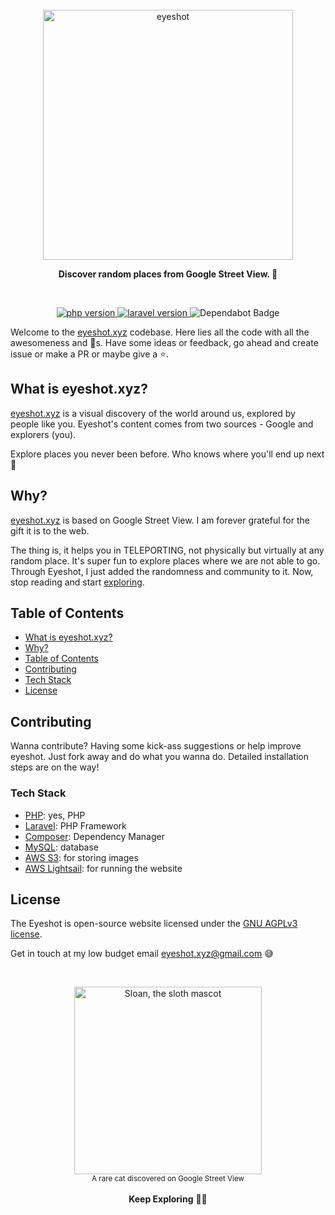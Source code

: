 <div align="center">
  <br>
  <img alt="eyeshot" src="https://eyeshot.s3.amazonaws.com/98sdNXBexqJnt0HqEuAP.png" width="400px">
  
  <strong>Discover random places from Google Street View. 👀</strong>
</div>
<br>
<p align="center">
  <a href="https://www.php.net/">
    <img src="https://img.shields.io/badge/php-%5E7.2.0-blue" alt="php version">
  </a>
  <a href="https://www.laravel.com">
    <img src="https://img.shields.io/badge/Laravel-v6.5.2-red" alt="laravel version">
  </a>
  <img src="https://img.shields.io/badge/%F0%9F%A4%96%20Dependabot-enabled-brightgreen" alt="Dependabot Badge">
</p>

Welcome to the [eyeshot.xyz](https://eyeshot.xyz) codebase. Here lies all the code with all the awesomeness and 🐛s. Have some ideas or feedback, go ahead and create issue or make a PR or maybe give a ⭐.

## What is eyeshot.xyz?

[eyeshot.xyz](https://eyeshot.xyz) is a visual discovery of the world around us, explored by people like you. Eyeshot's content comes from two sources - Google and explorers (you).

Explore places you never been before. Who knows where you'll end up next 🤩

## Why?

[eyeshot.xyz](https://eyeshot.xyz) is based on Google Street View. I am forever grateful for the gift it is to the web.

The thing is, it helps you in TELEPORTING, not physically but virtually at any random place. It's super fun to explore places where we are not able to go. Through Eyeshot, I just added the randomness and community to it. Now, stop reading and start [exploring](https://eyeshot.xyz).

## Table of Contents

- [What is eyeshot.xyz?](#what-is-eyeshot)
- [Why?](#why)
- [Table of Contents](#table-of-contents)
- [Contributing](#contributing)
- [Tech Stack](#tech-stack)
- [License](#license)

## Contributing

Wanna contribute? Having some kick-ass suggestions or help improve eyeshot.
Just fork away and do what you wanna do. Detailed installation steps are on the way!

### Tech Stack

- [PHP](https://php.net/): yes, PHP
- [Laravel](https://laravel.com): PHP Framework
- [Composer](https://getcomposer.org/): Dependency Manager
- [MySQL](https://www.mysql.com/): database
- [AWS S3](https://aws.amazon.com/s3/): for storing images
- [AWS Lightsail](https://aws.amazon.com/lightsail/): for running the website

## License

The Eyeshot is open-source website licensed under the [GNU AGPLv3 license](https://opensource.org/licenses/AGPL-3.0).

Get in touch at my low budget email eyeshot.xyz@gmail.com 😅

<br>

<p align="center">
  <img alt="Sloan, the sloth mascot" width="300px" src="https://eyeshot.s3.amazonaws.com/google-sv-cat.jpg">
  <br>
  <small> A rare cat discovered on Google Street View</small>
  <br><br>
  <strong>Keep Exploring</strong> 🚶‍♂️
</p>
